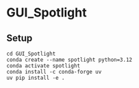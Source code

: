 # GUI_Spotlight

## Setup

```
cd GUI_Spotlight
conda create --name spotlight python=3.12
conda activate spotlight
conda install -c conda-forge uv
uv pip install -e .
```